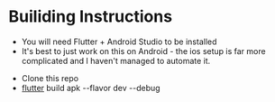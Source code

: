 # Builiding Instructions

* You will need Flutter + Android Studio to be installed
* It's best to just work on this on Android - the ios setup is far more complicated and I haven't managed to automate it.

- Clone this repo
- [flutter](https://flutter.dev/docs/get-started/install) build apk --flavor dev --debug
